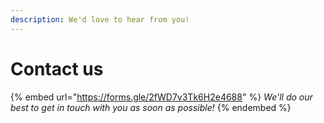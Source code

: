 ```yaml
---
description: We'd love to hear from you!
---
```


# Contact us

{% embed url="https://forms.gle/2fWD7v3Tk6H2e4688" %}
_We'll do our best to get in touch with you as soon as possible!_
{% endembed %}
